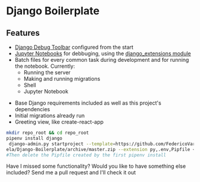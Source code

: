 # Django Boilerplate

## Features
 * [Django Debug Toolbar](https://pypi.org/project/django-debug-toolbar/) configured from the start
 * [Jupyter Notebooks](https://jupyter.org/) for debbuging, using the [django_extensions module](https://pypi.org/project/django-extensions/)
 * Batch files for every common task during development and for running the notebook. Currently:
    - Running the server
    - Making and running migrations
    - Shell
    - Jupyter Notebook
 - Base Django requirements included as well as this project's dependencies
 - Initial migrations already run
 - Greeting view, like create-react-app

 ```bash
mkdir repo_root && cd repo_root
pipenv install django
  django-admin.py startproject --template=https://github.com/FedericoVar la/Django-Boilerplate/archive/master.zip --extension py,.env,Pipfile bobeando
ela/Django-Boilerplate/archive/master.zip --extension py,.env,Pipfile <project_name>
#Then delete the Pipfile created by the first pipenv install 
```

Have I missed some functionality? Would you like to have something else included? Send me a pull request and I'll check it out
